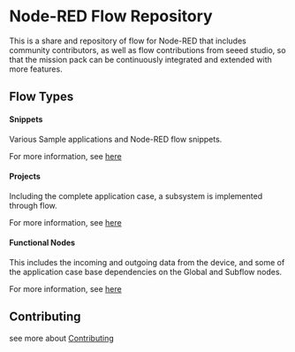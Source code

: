 # Node-RED Flow Repository

This is a share and repository of flow for Node-RED that includes community contributors, as well as flow contributions from seeed studio, so that the mission pack can be continuously integrated and extended with more features.

## Flow Types

#### Snippets

Various Sample applications and Node-RED flow snippets.

For more information, see [here](./snippets/README.md)

#### Projects

Including the complete application case, a subsystem is implemented through flow.

For more information, see [here](./projects/README.md)

#### Functional Nodes

This includes the incoming and outgoing data from the device, and some of the application case base dependencies on the Global and Subflow nodes.

For more information, see [here](./functional-nodes/README.md)

## Contributing

see more about [Contributing](./Contributing.md)
